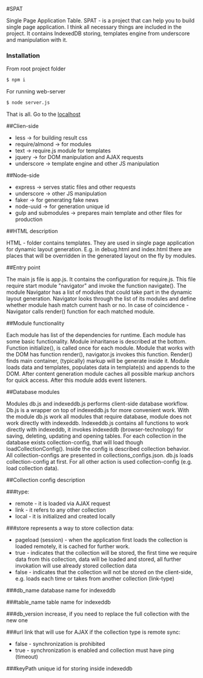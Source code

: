 #SPAT

Single Page Application Table. SPAT - is a project that can help you to build single page application.
I think all necessary things are included in the project. It contains IndexedDB storing, templates engine from underscore and manipulation with it.

### Installation
From root project folder
```sh
$ npm i
```
For running web-server
```sh
$ node server.js
```
That is all. Go to the [localhost](http://localhost:8888)

##Clien-side

* less -> for building result css
* require/almond -> for modules
* text -> require.js module for templates
* jquery -> for DOM manipulation and AJAX requests
* underscore -> template engine and other JS manipulation

##Node-side

* express -> serves static files and other requests
* underscore -> other JS manipulation
* faker -> for generating fake news
* node-uuid -> for generation unique id
* gulp and submodules -> prepares main template and other files for production

##HTML description

HTML - folder contains templates. They are used in single page application for dynamic layout generation.
E.g. in debug.html and index.html there are places that will be overridden in the generated layout on the fly by modules.

##Entry point

The main js file is app.js. It contains the configuration for require.js.
This file require start module "navigator" and invoke the function navigate().
The module Navigator has a list of modules that could take part in the dynamic layout generation.
Navigator looks through the list of its modules and define whether module hash match current hash or no.
In case of coincidence - Navigator calls render() function for each matched module.

##Module functionality

Each module has list of the dependencies for runtime. Each module has some basic functionality. Module inharitanse is described at the bottom.
Function initialize(), is called once for each module. Module that works with the DOM has function render(), navigator.js invokes this function. Render() finds main container, (typically) markup will be generate inside it.
Module loads data and templates, populates data in template(s) and appends to the DOM.
After content generation module caches all possible markup anchors for quick access. After this module adds event listeners.

##Database modules

Modules db.js and indexeddb.js performs client-side database workflow. Db.js is a wrapper on top of indexeddb.js for more convenient work.
With the module db.js work all modules that require database, module does not work directly with indexeddb.
Indexeddb.js contains all functions to work directly with indexeddb, it invokes indexeddb (browser-technology) for saving, deleting, updating and opening tables.
For each collection in the database exists collection-config, that will load though loadCollectionConfig(). Inside the config is described collection behavior.
All collection-configs are presented in collections_configs.json. db.js loads collection-config at first. For all other action is used collection-config (e.g. load collection data).

##Collection config description

###type:
* remote - it is loaded via AJAX request
* link - it refers to any other collection
* local - it is initialized and created locally

###store
represents a way to store collection data:
* pageload (session) - when the application first loads the collection is loaded remotely, it is cached for further work.
* true - indicates that the collection will be stored, the first time we require data from this collection, data will be loaded and stored, all further invokation will use already stored collection data
* false - indicates that the collection will not be stored on the client-side, e.g. loads each time or takes from another collection (link-type)

###db_name
database name for indexeddb

###table_name
table name for indexeddb

###db_version
increase, if you need to replace the full collection with the new one

###url
link that will use for AJAX if the collection type is remote
sync:
* false - synchronization is prohibited
* true - synchronization is enabled and collection must have ping (timeout)

###keyPath
unique id for storing inside indexeddb


